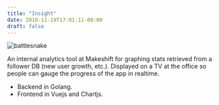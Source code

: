 ```yaml
---
title: "Insight"
date: 2018-11-19T17:01:11-08:00
draft: false
---
```


![battlesnake](images/insight.png)

An internal analytics tool at Makeshift for graphing stats retrieved from a follower DB (new user growth, etc.). Displayed on a TV at the office so people can gauge the progress of the app in realtime.

* Backend in Golang.
* Frontend in Vuejs and Chartjs.
